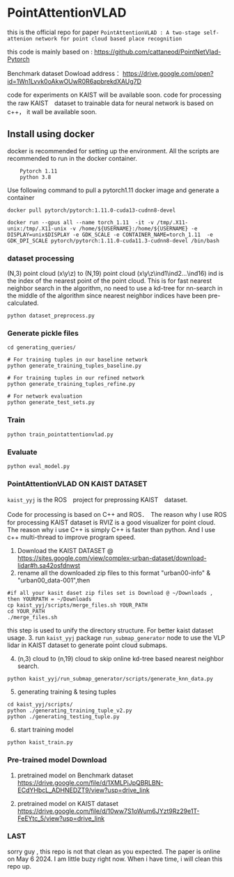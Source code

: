 # PointAttentionVLAD 

this is the official repo for paper `PointAttentionVLAD : A two-stage self-attenion network for point cloud based place recognition`

this code is mainly based on : https://github.com/cattaneod/PointNetVlad-Pytorch

Benchmark dataset Dowload address： https://drive.google.com/open?id=1Wn1Lvvk0oAkwOUwR0R6apbrekdXAUg7D

code for experiments on KAIST will be available soon. code for processing the raw KAIST　dataset to trainable data for neural network is based on c++， it wall be available soon.

## Install using docker 
docker is recommended for setting up the environment. All the scripts are recommended to run in the docker container.
```
    Pytorch 1.11 
    python 3.8 
```
Use following command to pull a pytorch1.11 docker image and generate a container 
```
docker pull pytorch/pytorch:1.11.0-cuda13-cudnn8-devel

docker run --gpus all --name torch_1.11  -it -v /tmp/.X11-unix:/tmp/.X11-unix -v /home/${USERNAME}:/home/${USERNAME} -e DISPLAY=unix$DISPLAY -e GDK_SCALE -e CONTAINER_NAME=torch_1.11  -e GDK_DPI_SCALE pytorch/pytorch:1.11.0-cuda11.3-cudnn8-devel /bin/bash
```

### dataset processing  
(N,3) point cloud (x\y\z)  to (N,19) point cloud (x\y\z\ind1\ind2\...\ind16) ind is the index of the nearest point of the point cloud.
This is for fast nearest neighbor search in the algorithm, no need to use a kd-tree for nn-search in the middle of the algorithm since nearest neighbor indices have been pre-calculated.
```
python dataset_preprocess.py
```


### Generate pickle files
```
cd generating_queries/

# For training tuples in our baseline network
python generate_training_tuples_baseline.py

# For training tuples in our refined network
python generate_training_tuples_refine.py

# For network evaluation
python generate_test_sets.py
```

### Train
```
python train_pointattentionvlad.py
```

### Evaluate
```
python eval_model.py
```

### PointAttentionVLAD ON KAIST DATASET
`kaist_yyj` is the ROS　project for preprossing KAIST　dataset.

Code for processing is based on C++ and ROS．　The reason why I use ROS for processing KAIST dataset is RVIZ is a good visualizer for point cloud. The reason why i use C++ is simply C++ is faster than python. And I use c++ multi-thread to improve program speed.

1. Download the KAIST DATASET @ https://sites.google.com/view/complex-urban-dataset/download-lidar#h.sa42osfdnwst
2. rename all the downloaded zip files to this format "urban00-info" & "urban00_data-001",then 
```
#if all your kasit daset zip files set is Download @ ~/Downloads , then YOURPATH = ~/Downloads
cp kaist_yyj/scripts/merge_files.sh YOUR_PATH 
cd YOUR_PATH 
./merge_files.sh
```
this step is used to unify the directory structure. For better kaist dataset usage.
3. run `kaist_yyj` package `run_submap_generator` node to use the VLP lidar in KAIST dataset to generate point cloud submaps.

4. (n,3) cloud to (n,19) cloud to skip online kd-tree based nearest neighbor search.
```
python kaist_yyj/run_submap_generator/scripts/generate_knn_data.py
```

5.  generating training & tesing tuples 
```
cd kaist_yyj/scripts/
python ./generating_training_tuple_v2.py
python ./generating_testing_tuple.py
```

6. start training model
```
python kaist_train.py 
```



### Pre-trained model Download 
1. pretrained model on Benchmark dataset 
https://drive.google.com/file/d/1XMLPiJpQBRLBN-ECdYHbcL_ADHNEDZT9/view?usp=drive_link

2. pretrained model on KAIST dataset 
https://drive.google.com/file/d/10ww7S1oWum6JYzt9Rz29e1T-FeEYtc_5/view?usp=drive_link

### LAST 
sorry guy , this repo is not that clean as you expected. The paper is online on May 6 2024. I am little buzy right now.
When i have time, i will clean this repo up.

